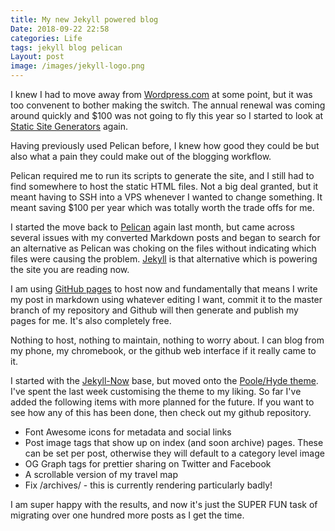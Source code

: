 ```yaml
---
title: My new Jekyll powered blog
Date: 2018-09-22 22:58
categories: Life
tags: jekyll blog pelican
Layout: post
image: /images/jekyll-logo.png
---
```


I knew I had to move away from [Wordpress.com](www.wordpress.com) at some point, but it was too convenent to bother making the switch. The annual renewal was coming around quickly and $100 was not going to fly this year so I started to look at [Static Site Generators](https://www.staticgen.com/) again.

Having previously used Pelican before, I knew how good they could be but also what a pain they could make out of the blogging workflow.

Pelican required me to run its scripts to generate the site, and I still had to find somewhere to host the static HTML files. Not a big deal granted, but it meant having to SSH into a VPS whenever I wanted to change something. It meant saving $100 per year which was totally worth the trade offs for me.

I started the move back to [Pelican](https://www.staticgen.com/pelican) again last month, but came across several issues with my converted Markdown posts and began to search for an alternative as Pelican was choking on the files without indicating which files were causing the problem. [Jekyll](https://www.staticgen.com/jekyll) is that alternative which is powering the site you are reading now.

I am using [GitHub pages](https://pages.github.com/) to host now and fundamentally that means I write my post in markdown using whatever editing I want, commit it to the master branch of my repository and Github will then generate and publish my pages for me. It's also completely free.

Nothing to host, nothing to maintain, nothing to worry about. I can blog from my phone, my chromebook, or the github web interface if it really came to it.

I started with the [Jekyll-Now](https://github.com/barryclark/jekyll-now) base, but moved onto the [Poole/Hyde theme](http://hyde.getpoole.com/). I've spent the last week customising the theme to my liking. So far I've added the following items with more planned for the future. If you want to see how any of this has been done, then check out my github repository.

- Font Awesome icons for metadata and social links
- Post image tags that show up on index (and soon archive) pages. These can be set per post, otherwise they will default to a category level image
- OG Graph tags for prettier sharing on Twitter and Facebook
- A scrollable version of my travel map
- Fix /archives/ - this is currently rendering particularly badly!

I am super happy with the results, and now it's just the SUPER FUN task of migrating over one hundred more posts as I get the time.